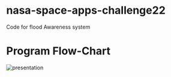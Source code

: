 # nasa-space-apps-challenge22
Code for flood Awareness system

# Program Flow-Chart

![presentation](https://user-images.githubusercontent.com/105515309/193395282-bd8445e5-ecec-4e9d-b913-01b4798f184d.png)
